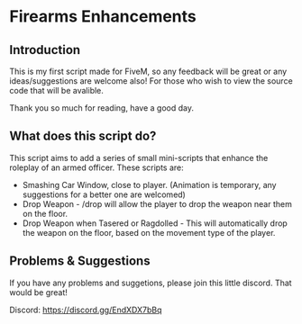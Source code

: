 # Firearms Enhancements 

## Introduction

This is my first script made for FiveM, so any feedback will be great or any ideas/suggestions are welcome also!
For those who wish to view the source code that will be avalible. 

Thank you so much for reading, have a good day.

## What does this script do?
This script aims to add a series of small mini-scripts that enhance the roleplay of an armed officer. These scripts are:
* Smashing Car Window, close to player. (Animation is temporary, any suggestions for a better one are welcomed)
* Drop Weapon - /drop will allow the player to drop the weapon near them on the floor. 
* Drop Weapon when Tasered or Ragdolled - This will automatically drop the weapon on the floor, based on the movement type of the player.

## Problems & Suggestions

If you have any problems and suggetions, please join this little discord. That would be great!

Discord: https://discord.gg/EndXDX7bBq
